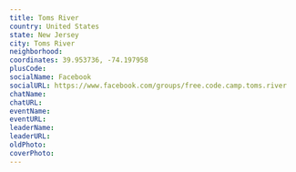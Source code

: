 ```yaml
---
title: Toms River
country: United States
state: New Jersey
city: Toms River
neighborhood: 
coordinates: 39.953736, -74.197958
plusCode:
socialName: Facebook
socialURL: https://www.facebook.com/groups/free.code.camp.toms.river
chatName:
chatURL:
eventName:
eventURL:
leaderName:
leaderURL:
oldPhoto: 
coverPhoto:
---
```

